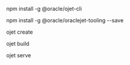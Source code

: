 npm install -g @oracle/ojet-cli

npm install -g @oracle/oraclejet-tooling --save

ojet create <app name>

ojet build

ojet serve